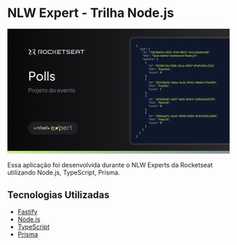 # NLW Expert - Trilha Node.js

<img src=".github/thumbnail.png">

Essa aplicação foi desenvolvida durante o NLW Experts da Rocketseat utilizando Node.js, TypeScript, Prisma.

## Tecnologias Utilizadas

- [Fastify](https://fastify.dev)
- [Node.js](https://nodejs.org/)
- [TypeScript](https://www.typescriptlang.org)
- [Prisma](https://www.prisma.io)
